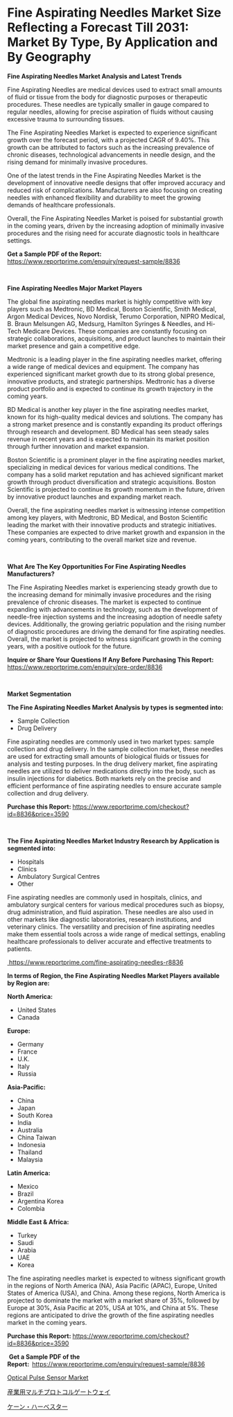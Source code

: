<p><h1>Fine Aspirating Needles Market Size Reflecting a Forecast Till 2031: Market By Type, By Application and By Geography</h1></p><p><strong>Fine Aspirating Needles Market Analysis and Latest Trends</strong></p>
<p><p>Fine Aspirating Needles are medical devices used to extract small amounts of fluid or tissue from the body for diagnostic purposes or therapeutic procedures. These needles are typically smaller in gauge compared to regular needles, allowing for precise aspiration of fluids without causing excessive trauma to surrounding tissues.</p><p>The Fine Aspirating Needles Market is expected to experience significant growth over the forecast period, with a projected CAGR of 9.40%. This growth can be attributed to factors such as the increasing prevalence of chronic diseases, technological advancements in needle design, and the rising demand for minimally invasive procedures.</p><p>One of the latest trends in the Fine Aspirating Needles Market is the development of innovative needle designs that offer improved accuracy and reduced risk of complications. Manufacturers are also focusing on creating needles with enhanced flexibility and durability to meet the growing demands of healthcare professionals.</p><p>Overall, the Fine Aspirating Needles Market is poised for substantial growth in the coming years, driven by the increasing adoption of minimally invasive procedures and the rising need for accurate diagnostic tools in healthcare settings.</p></p>
<p><strong>Get a Sample PDF of the Report:&nbsp;</strong> <a href="https://www.reportprime.com/enquiry/request-sample/8836">https://www.reportprime.com/enquiry/request-sample/8836</a></p>
<p>&nbsp;</p>
<p><strong>Fine Aspirating Needles Major Market Players</strong></p>
<p><p>The global fine aspirating needles market is highly competitive with key players such as Medtronic, BD Medical, Boston Scientific, Smith Medical, Argon Medical Devices, Novo Nordisk, Terumo Corporation, NIPRO Medical, B. Braun Melsungen AG, Medsurg, Hamilton Syringes & Needles, and Hi-Tech Medicare Devices. These companies are constantly focusing on strategic collaborations, acquisitions, and product launches to maintain their market presence and gain a competitive edge.</p><p>Medtronic is a leading player in the fine aspirating needles market, offering a wide range of medical devices and equipment. The company has experienced significant market growth due to its strong global presence, innovative products, and strategic partnerships. Medtronic has a diverse product portfolio and is expected to continue its growth trajectory in the coming years.</p><p>BD Medical is another key player in the fine aspirating needles market, known for its high-quality medical devices and solutions. The company has a strong market presence and is constantly expanding its product offerings through research and development. BD Medical has seen steady sales revenue in recent years and is expected to maintain its market position through further innovation and market expansion.</p><p>Boston Scientific is a prominent player in the fine aspirating needles market, specializing in medical devices for various medical conditions. The company has a solid market reputation and has achieved significant market growth through product diversification and strategic acquisitions. Boston Scientific is projected to continue its growth momentum in the future, driven by innovative product launches and expanding market reach.</p><p>Overall, the fine aspirating needles market is witnessing intense competition among key players, with Medtronic, BD Medical, and Boston Scientific leading the market with their innovative products and strategic initiatives. These companies are expected to drive market growth and expansion in the coming years, contributing to the overall market size and revenue.</p></p>
<p>&nbsp;</p>
<p><strong>What Are The Key Opportunities For Fine Aspirating Needles Manufacturers?</strong></p>
<p><p>The Fine Aspirating Needles market is experiencing steady growth due to the increasing demand for minimally invasive procedures and the rising prevalence of chronic diseases. The market is expected to continue expanding with advancements in technology, such as the development of needle-free injection systems and the increasing adoption of needle safety devices. Additionally, the growing geriatric population and the rising number of diagnostic procedures are driving the demand for fine aspirating needles. Overall, the market is projected to witness significant growth in the coming years, with a positive outlook for the future.</p></p>
<p><strong>Inquire or Share Your Questions If Any Before Purchasing This Report:</strong> <a href="https://www.reportprime.com/enquiry/pre-order/8836">https://www.reportprime.com/enquiry/pre-order/8836</a></p>
<p>&nbsp;</p>
<p><strong>Market Segmentation</strong></p>
<p><strong>The Fine Aspirating Needles Market Analysis by types is segmented into:</strong></p>
<p><ul><li>Sample Collection</li><li>Drug Delivery</li></ul></p>
<p><p>Fine aspirating needles are commonly used in two market types: sample collection and drug delivery. In the sample collection market, these needles are used for extracting small amounts of biological fluids or tissues for analysis and testing purposes. In the drug delivery market, fine aspirating needles are utilized to deliver medications directly into the body, such as insulin injections for diabetics. Both markets rely on the precise and efficient performance of fine aspirating needles to ensure accurate sample collection and drug delivery.</p></p>
<p><strong>Purchase this Report:&nbsp;</strong><a href="https://www.reportprime.com/checkout?id=8836&price=3590">https://www.reportprime.com/checkout?id=8836&price=3590</a></p>
<p>&nbsp;</p>
<p><strong>The Fine Aspirating Needles Market Industry Research by Application is segmented into:</strong></p>
<p><ul><li>Hospitals</li><li>Clinics</li><li>Ambulatory Surgical Centres</li><li>Other</li></ul></p>
<p><p>Fine aspirating needles are commonly used in hospitals, clinics, and ambulatory surgical centers for various medical procedures such as biopsy, drug administration, and fluid aspiration. These needles are also used in other markets like diagnostic laboratories, research institutions, and veterinary clinics. The versatility and precision of fine aspirating needles make them essential tools across a wide range of medical settings, enabling healthcare professionals to deliver accurate and effective treatments to patients.</p></p>
<p><a href="https://www.reportprime.com/fine-aspirating-needles-r8836">&nbsp;https://www.reportprime.com/fine-aspirating-needles-r8836</a></p>
<p><strong>In terms of Region, the Fine Aspirating Needles Market Players available by Region are:</strong></p>
<p>
    <p> <strong> North America: </strong>
        <ul>
            <li>United States</li>
            <li>Canada</li>
        </ul>
        </p> 
    <p> <strong> Europe: </strong>
        <ul>
            <li>Germany</li>
            <li>France</li>
            <li>U.K.</li>
            <li>Italy</li>
            <li>Russia</li>
        </ul>
        </p> 
    <p> <strong> Asia-Pacific: </strong>
        <ul>
            <li>China</li>
            <li>Japan</li>
            <li>South Korea</li>
            <li>India</li>
            <li>Australia</li>
            <li>China Taiwan</li>
            <li>Indonesia</li>
            <li>Thailand</li>
            <li>Malaysia</li>
        </ul>
        </p> 
    <p> <strong> Latin America: </strong>
        <ul>
            <li>Mexico</li>
            <li>Brazil</li>
            <li>Argentina Korea</li>
            <li>Colombia</li>
        </ul>
        </p> 
    <p> <strong> Middle East & Africa: </strong>
        <ul>
            <li>Turkey</li>
            <li>Saudi</li>
            <li>Arabia</li>
            <li>UAE</li>
            <li>Korea</li>
        </ul>
    </p>
    </p>
<p><p>The fine aspirating needles market is expected to witness significant growth in the regions of North America (NA), Asia Pacific (APAC), Europe, United States of America (USA), and China. Among these regions, North America is projected to dominate the market with a market share of 35%, followed by Europe at 30%, Asia Pacific at 20%, USA at 10%, and China at 5%. These regions are anticipated to drive the growth of the fine aspirating needles market in the coming years.</p></p>
<p><strong>Purchase this Report: </strong><a href="https://www.reportprime.com/checkout?id=8836&price=3590">https://www.reportprime.com/checkout?id=8836&price=3590</a></p>
<p>&nbsp;<strong>Get a Sample PDF of the Report:&nbsp;&nbsp;</strong><a href="https://www.reportprime.com/enquiry/request-sample/8836">https://www.reportprime.com/enquiry/request-sample/8836</a></p>
<p><strong></strong></p>
<p><p><a href="https://pretty-mail-caf.notion.site/Optical-Pulse-Sensor-Market-Furnishes-Information-on-Market-Share-Market-Trends-and-Market-Growth-204dd31ae76a44b89efcaf155f08b755">Optical Pulse Sensor Market</a></p><p><a href="https://medium.com/@alejandroramirez23k/%E7%94%A3%E6%A5%AD%E5%90%91%E3%81%91%E3%83%9E%E3%83%AB%E3%83%81%E3%83%97%E3%83%AD%E3%83%88%E3%82%B3%E3%83%AB-%E3%82%B2%E3%83%BC%E3%83%88%E3%82%A6%E3%82%A7%E3%82%A4%E5%B8%82%E5%A0%B4%E3%81%AE%E8%A6%8B%E9%80%9A%E3%81%97-%E6%A5%AD%E7%95%8C%E6%A6%82%E8%A6%81%E3%81%A8%E4%BA%88%E6%B8%AC-2024%E5%B9%B4%E3%81%8B%E3%82%892031%E5%B9%B4-e444255b3f5d">産業用マルチプロトコルゲートウェイ</a></p><p><a href="https://medium.com/@diegoskiles2023/%E3%82%AB%E3%83%8D%E3%83%8F%E3%83%BC%E3%83%99%E3%82%B9%E3%82%BF%E3%83%BC%E3%81%AE%E5%B8%82%E5%A0%B4%E8%A6%8F%E6%A8%A1-cagr-%E3%83%88%E3%83%AC%E3%83%B3%E3%83%892024-2030-0d7b2921e294">ケーン・ハーベスター</a></p></p>
